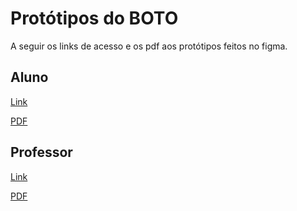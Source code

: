 # Protótipos do BOTO

A seguir os links de acesso e os pdf aos protótipos feitos no figma.


## Aluno

[Link](https://www.figma.com/proto/jg8uxpnOEyLobSwp0HvG3e/Telegram-prototipo?node-id=35%3A4&scaling=min-zoom&page-id=0%3A3506&starting-point-node-id=35%3A4&show-proto-sidebar=1)

[PDF](https://github.com/fga-eps-mds/2022-2-Squad02/files/10200692/aluno.pdf)


## Professor
[Link](https://www.figma.com/proto/jg8uxpnOEyLobSwp0HvG3e/Telegram-prototipo?node-id=44%3A420&scaling=min-zoom&page-id=0%3A3506&starting-point-node-id=44%3A420&show-proto-sidebar=1)

[PDF](https://github.com/fga-eps-mds/2022-2-Squad02/files/10200688/prof.pdf)

